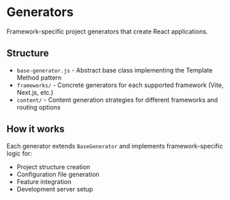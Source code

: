 # Generators

Framework-specific project generators that create React applications.

## Structure

- `base-generator.js` - Abstract base class implementing the Template Method pattern
- `frameworks/` - Concrete generators for each supported framework (Vite, Next.js, etc.)
- `content/` - Content generation strategies for different frameworks and routing options

## How it works

Each generator extends `BaseGenerator` and implements framework-specific logic for:

- Project structure creation
- Configuration file generation
- Feature integration
- Development server setup
